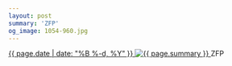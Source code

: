 ```yaml
---
layout: post
summary: 'ZFP'
og_image: 1054-960.jpg
---
```


<p>
 <time>
  <a href="/1054">
   {{ page.date | date: "%B %-d, %Y" }}
  </a>
 </time>
 <a href="/1054">
  <img alt="{{ page.summary }}" data-taken="12/9/2019" sizes="(min-width: 700px) 50vw, calc(100vw - 2rem)" src="{{ site.assets_url }}/1054-480.jpg" srcset="{{ site.assets_url }}/1054-240.jpg 240w, {{ site.assets_url }}/1054-480.jpg 480w, {{ site.assets_url }}/1054-720.jpg 720w, {{ site.assets_url }}/1054-960.jpg 960w"/>
 </a>
 <span>
  ZFP
 </span>
</p>
